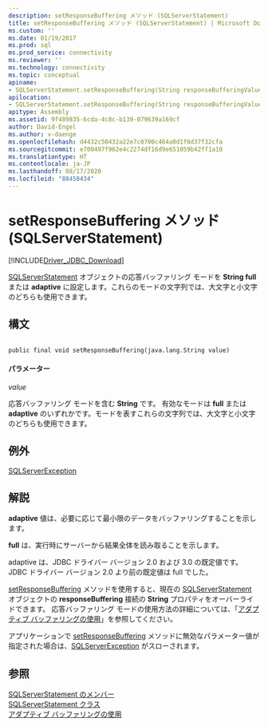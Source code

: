 ```yaml
---
description: setResponseBuffering メソッド (SQLServerStatement)
title: setResponseBuffering メソッド (SQLServerStatement) | Microsoft Docs
ms.custom: ''
ms.date: 01/19/2017
ms.prod: sql
ms.prod_service: connectivity
ms.reviewer: ''
ms.technology: connectivity
ms.topic: conceptual
apiname:
- SQLServerStatement.setResponseBuffering(String responseBufferingValue)
apilocation:
- SQLServerStatement.setResponseBuffering(String responseBufferingValue)
apitype: Assembly
ms.assetid: 9f489835-6cda-4c8c-b139-079639a169cf
author: David-Engel
ms.author: v-daenge
ms.openlocfilehash: d4432c50432a22e7c0700c464a0d1f6d37f32cfa
ms.sourcegitcommit: e700497f962e4c2274df16d9e651059b42ff1a10
ms.translationtype: HT
ms.contentlocale: ja-JP
ms.lasthandoff: 08/17/2020
ms.locfileid: "88458434"
---
```

# <a name="setresponsebuffering-method-sqlserverstatement"></a>setResponseBuffering メソッド (SQLServerStatement)
[!INCLUDE[Driver_JDBC_Download](../../../includes/driver_jdbc_download.md)]

  [SQLServerStatement](../../../connect/jdbc/reference/sqlserverstatement-class.md) オブジェクトの応答バッファリング モードを **String full** または **adaptive** に設定します。これらのモードの文字列では、大文字と小文字のどちらも使用できます。  
  
## <a name="syntax"></a>構文  
  
```  
  
public final void setResponseBuffering(java.lang.String value)  
```  
  
#### <a name="parameters"></a>パラメーター  
 *value*  
  
 応答バッファリング モードを含む **String** です。 有効なモードは **full** または **adaptive** のいずれかです。モードを表すこれらの文字列では、大文字と小文字のどちらも使用できます。  
  
## <a name="exceptions"></a>例外  
 [SQLServerException](../../../connect/jdbc/reference/sqlserverexception-class.md)  
  
## <a name="remarks"></a>解説  
 **adaptive** 値は、必要に応じて最小限のデータをバッファリングすることを示します。  
  
 **full** は、実行時にサーバーから結果全体を読み取ることを示します。  
  
 adaptive は、JDBC ドライバー バージョン 2.0 および 3.0 の既定値です。 JDBC ドライバー バージョン 2.0 より前の既定値は full でした。  
  
 [setResponseBuffering](../../../connect/jdbc/reference/setresponsebuffering-method-sqlserverstatement.md) メソッドを使用すると、現在の [SQLServerStatement](../../../connect/jdbc/reference/sqlserverstatement-class.md) オブジェクトの **responseBuffering** 接続の **String** プロパティをオーバーライドできます。 応答バッファリング モードの使用方法の詳細については、「[アダプティブ バッファリングの使用](../../../connect/jdbc/using-adaptive-buffering.md)」を参照してください。  
  
 アプリケーションで [setResponseBuffering](../../../connect/jdbc/reference/setresponsebuffering-method-sqlserverstatement.md) メソッドに無効なパラメーター値が指定された場合は、[SQLServerException](../../../connect/jdbc/reference/sqlserverexception-class.md) がスローされます。  
  
## <a name="see-also"></a>参照  
 [SQLServerStatement のメンバー](../../../connect/jdbc/reference/sqlserverstatement-members.md)   
 [SQLServerStatement クラス](../../../connect/jdbc/reference/sqlserverstatement-class.md)   
 [アダプティブ バッファリングの使用](../../../connect/jdbc/using-adaptive-buffering.md)  
  
  
